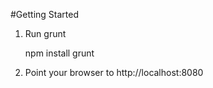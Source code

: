 #Getting Started

1. Run grunt

	npm install
	grunt

2. Point your browser to http://localhost:8080

